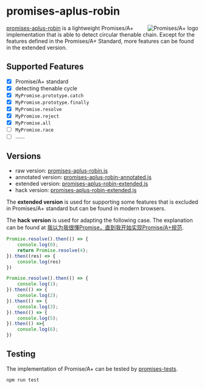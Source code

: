 # promises-aplus-robin

<a href="https://promisesaplus.com/">
    <img src="https://promisesaplus.com/assets/logo-small.png" alt="Promises/A+ logo" title="Promises/A+ 1.0 compliant" align="right" />
</a>

<a href="https://github.com/cumt-robin/promises-aplus-robin">promises-aplus-robin</a> is a lightweight Promises/A+ implementation that is able to detect circular thenable chain. Except for the features defined in the Promises/A+ Standard, more features can be found in the extended version.

## Supported Features

- [x] Promise/A+ standard
- [x] detecting thenable cycle
- [x] `MyPromise.prototype.catch`
- [x] `MyPromise.prototype.finally`
- [x] `MyPromise.resolve`
- [x] `MyPromise.reject`
- [x] `MyPromise.all`
- [ ] `MyPromise.race`
- [ ] ......

## Versions

- raw version: [promises-aplus-robin.js](https://github.com/cumt-robin/promises-aplus-robin/blob/main/promises-aplus-robin.js)
- annotated version: [promises-aplus-robin-annotated.js](https://github.com/cumt-robin/promises-aplus-robin/blob/main/promises-aplus-robin-annotated.js)
- extended version: [promises-aplus-robin-extended.js](https://github.com/cumt-robin/promises-aplus-robin/blob/main/promises-aplus-robin-extended.js)
- hack version: [promises-aplus-robin-extended.js](https://github.com/cumt-robin/promises-aplus-robin/blob/main/promises-aplus-robin-hack.js)

The **extended version** is used for supporting some features that is excluded in Promises/A+ standard but can be found in modern browsers.

The **hack version** is used for adapting the following case. The explanation can be found at [我以为我很懂Promise，直到我开始实现Promise/A+规范](https://juejin.cn/post/6937076967283884040#heading-17).

```javascript
Promise.resolve().then(() => {
    console.log(0);
    return Promise.resolve(4);
}).then((res) => {
    console.log(res)
})

Promise.resolve().then(() => {
    console.log(1);
}).then(() => {
    console.log(2);
}).then(() => {
    console.log(3);
}).then(() => {
    console.log(5);
}).then(() =>{
    console.log(6);
})
```

## Testing

The implementation of Promise/A+ can be tested by [promises-tests](https://github.com/promises-aplus/promises-tests).

```
npm run test
```